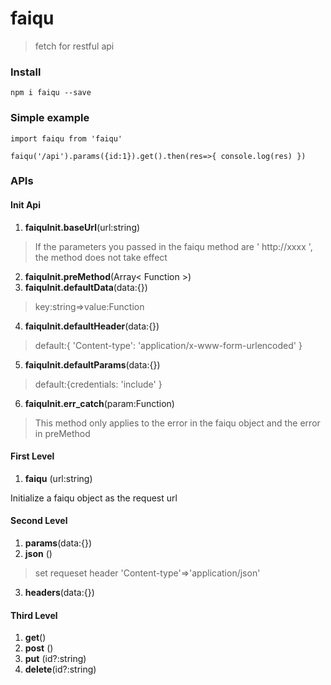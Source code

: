 # faiqu
> fetch for restful api

### Install
`npm i faiqu --save`

### Simple example
`import faiqu from 'faiqu'`

`faiqu('/api').params({id:1}).get().then(res=>{
    console.log(res)
})`
### APIs
#### Init Api 
1. __faiquInit.baseUrl__(url:string)
>If the parameters you passed in the faiqu method are ' http://xxxx ', the method does not take effect

2. __faiquInit.preMethod__(Array< Function >)
3. __faiquInit.defaultData__(data:{}) 
> key:string=>value:Function

4. __faiquInit.defaultHeader__(data:{}) 
> default:{ 'Content-type': 'application/x-www-form-urlencoded' }

5. __faiquInit.defaultParams__(data:{})
> default:{credentials: 'include' }

6. __faiquInit.err_catch__(param:Function)
> This method only applies to the error in the faiqu object and the error in preMethod 

#### First Level
1. __faiqu__ (url:string)

Initialize a faiqu object as the request url
#### Second Level
1. __params__(data:{})
2. __json__ ()
>set requeset header  'Content-type'=>'application/json'

3. __headers__(data:{})

#### Third Level
1. __get__()
2. __post__ ()
3. __put__ (id?:string)
4. __delete__(id?:string)
